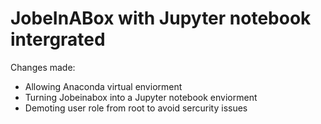 # JobeInABox with Jupyter notebook intergrated

Changes made:

- Allowing Anaconda virtual enviorment
- Turning Jobeinabox into a Jupyter notebook enviorment
- Demoting user role from root to avoid sercurity issues





